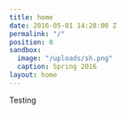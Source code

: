 ```yaml
---
title: home
date: 2016-05-01 14:28:00 Z
permalink: "/"
position: 0
sandbox:
  image: "/uploads/sh.png"
  caption: Spring 2016
layout: home
---
```


Testing
